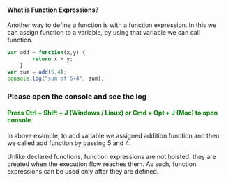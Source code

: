 <h4> What is Function Expressions? </h4>
<p>Another way to define a function is with a function expression. In this we can assign function to a variable, by using that variable we can call function.</p>

```javascript
var add = function(x,y) {
		return x + y;
	}
var sum = add(5,4);
console.log("sum of 5+4", sum);
```
<h3>Please open the console and see the log </h3>
<h4 style="color:green;">Press Ctrl + Shift + J (Windows / Linux) or Cmd + Opt + J (Mac) to open console. </h4>

<p>In above example, to add variable we assigned addition function and then we called add function by passing 5 and 4.</p>
<p> Unlike declared functions, function expressions are not hoisted: they are created when the execution flow reaches them. As such, function expressions can be used only after they are defined.</p>
